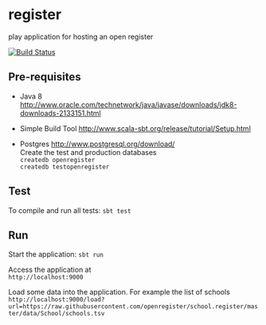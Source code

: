 # register
play application for hosting an open register

[![Build Status](https://travis-ci.org/openregister/register.svg)](https://travis-ci.org/openregister/register)


## Pre-requisites

* Java 8
http://www.oracle.com/technetwork/java/javase/downloads/jdk8-downloads-2133151.html

* Simple Build Tool
http://www.scala-sbt.org/release/tutorial/Setup.html

* Postgres
http://www.postgresql.org/download/<br>
Create the test and production databases<br>
`createdb openregister`<br>
`createdb testopenregister`


## Test

To compile and run all tests:
`sbt test`


## Run

Start the application:
`sbt run`<br>

Access the application at<br>
`http://localhost:9000`

Load some data into the application. For example the list of schools<br>
`http://localhost:9000/load?url=https://raw.githubusercontent.com/openregister/school.register/master/data/School/schools.tsv`